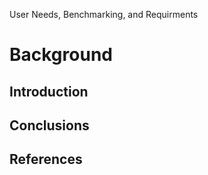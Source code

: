 
User Needs, Benchmarking, and Requirments

# Background

## Introduction

## Conclusions

## References
